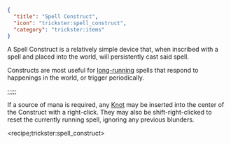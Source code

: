 ```json
{
  "title": "Spell Construct",
  "icon": "trickster:spell_construct",
  "category": "trickster:items"
}
```

A Spell Construct is a relatively simple device that, 
when inscribed with a spell and placed into the world, will persistently cast said spell.


Constructs are most useful for [long-running](^trickster:concepts/multi_tick) 
spells that respond to happenings in the world, or trigger periodically.

;;;;;

If a source of mana is required, any [Knot](^trickster:items/knots) 
may be inserted into the center of the Construct with a right-click.
They may also be shift-right-clicked to reset the currently running spell, 
ignoring any previous blunders.

<recipe;trickster:spell_construct>
